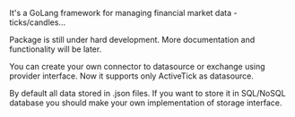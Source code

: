 It's a GoLang framework for managing financial market 
data - ticks/candles...

Package is still under hard development. More documentation and functionality will be later.

You can create your own connector to datasource or exchange using
provider interface. Now it supports only ActiveTick as datasource.

By default all data stored in .json files. If you want to store it in
SQL/NoSQL database you should make your own implementation of storage interface.


